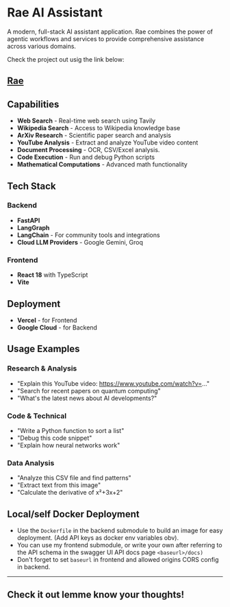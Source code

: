 # Rae AI Assistant

A modern, full-stack AI assistant application. Rae combines the power of agentic workflows and services to provide comprehensive assistance across various domains.

Check the project out usig the link below: 
## [Rae](https://chatwithrae.vercel.app)

## Capabilities
- **Web Search** - Real-time web search using Tavily
- **Wikipedia Search** - Access to Wikipedia knowledge base
- **ArXiv Research** - Scientific paper search and analysis
- **YouTube Analysis** - Extract and analyze YouTube video content
- **Document Processing** - OCR, CSV/Excel analysis.
- **Code Execution** - Run and debug Python scripts
- **Mathematical Computations** - Advanced math functionality

## Tech Stack

### Backend
- **FastAPI**
- **LangGraph**
- **LangChain** - For community tools and integrations
- **Cloud LLM Providers** - Google Gemini, Groq

### Frontend
- **React 18** with TypeScript
- **Vite** 

## Deployment
- **Vercel** - for Frontend
- **Google Cloud** - for Backend

## Usage Examples

### Research & Analysis
- "Explain this YouTube video: https://www.youtube.com/watch?v=..."
- "Search for recent papers on quantum computing"
- "What's the latest news about AI developments?"

### Code & Technical
- "Write a Python function to sort a list"
- "Debug this code snippet"
- "Explain how neural networks work"

### Data Analysis
- "Analyze this CSV file and find patterns"
- "Extract text from this image"
- "Calculate the derivative of x²+3x+2"

## Local/self Docker Deployment
- Use the `Dockerfile` in the backend submodule to build an image for easy deployment. (Add API keys as docker env variables obv).
- You can use my frontend submodule, or write your own after referring to the API schema in the swagger UI API docs page `<baseurl>/docs)`
- Don't forget to set `baseurl` in frontend and allowed origins CORS config in backend.

-----------------------------------------
Check it out lemme know your thoughts!
-----------------------------------------


